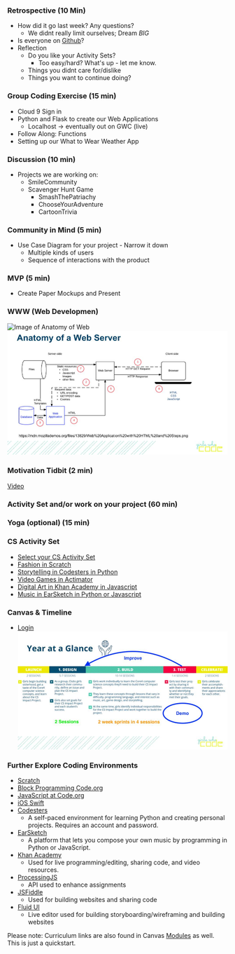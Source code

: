 ### Retrospective (10 Min)
* How did it go last week? Any questions?
  * We didnt really limit ourselves; Dream *BIG*
* Is everyone on [Github](https://github.com/)?
* Reflection
  * Do you like your Activity Sets? 
    * Too easy/hard? What's up - let me know.
  * Things you didnt care for/dislike
  * Things you want to continue doing?

### Group Coding Exercise (15 min)
* Cloud 9 Sign in 
* Python and Flask to create our Web Applications
  * Localhost -> eventually out on GWC (live)
* Follow Along: Functions
* Setting up our What to Wear Weather App

### Discussion (10 min)
* Projects we are working on:
  * SmileCommunity
  * Scavenger Hunt Game
    * SmashThePatriachy
    * ChooseYourAdventure
    * CartoonTrivia

### Community in Mind (5 min)
* Use Case Diagram for your project - Narrow it down
  * Multiple kinds of users
  * Sequence of interactions with the product

### MVP (5 min)
* Create Paper Mockups and Present

### WWW (Web Developmen)
![Image of Anatomy of Web](../images/webdiagramjpg)
![Image of Anatomy of Web Server](../images/webdiagramII.jpg)

### Motivation Tidbit (2 min)
[Video](https://www.youtube.com/watch?v=mFPg96gdPkc)

### Activity Set and/or work on your project (60 min)

### Yoga (optional) (15 min)

### CS Activity Set
* [Select your CS Activity Set](https://docs.google.com/document/d/1LBkpn1TK3J3InwlbLROLHOGvNAEPVR8xRb5Ax1jEF6U/preview#heading=h.x2dqe12x9rpe)
* [Fashion in Scratch](https://drive.google.com/drive/u/0/folders/0B7Y3SK71FWkwSVNLbXEtb0VjNTA)
* [Storytelling in Codesters in Python](https://drive.google.com/drive/u/0/folders/0B7Y3SK71FWkwYkJxN2dqZGZvRUU)
* [Video Games in Actimator](https://drive.google.com/drive/u/0/folders/0B7Y3SK71FWkwdUtvWkNrZi1wYms)
* [Digital Art in Khan Academy in Javascript](https://drive.google.com/drive/u/0/folders/0B7Y3SK71FWkwUG5TeWw0LTVrR0U)
* [Music in EarSketch in Python or Javascript](https://drive.google.com/drive/u/0/folders/0B7Y3SK71FWkwWm9Wb2Fpc2VNaTg0)

### Canvas & Timeline
* [Login](https://girlswhocode.instructure.com/login/canvas)
![Image of Timeline](../Year-at-a-Glance.jpg)

### Further Explore Coding Environments
* [Scratch](https://scratch.mit.edu/)
* [Block Programming Code.org](https://studio.code.org/s/course4)
* [JavaScript at Code.org](https://code.org/educate/applab)
* [iOS Swift](http://www.apple.com/swift/playgrounds/)
* [Codesters](https://www.codesters.com/)
  * A self-paced environment for learning Python and creating personal projects. Requires an account and password.
* [EarSketch](https://earsketch.gatech.edu/earsketch2/)
  * A platform that lets you compose your own music by programming in Python or JavaScript.
* [Khan Academy](https://www.khanacademy.org/computing/computer-programming/programming/intro-to-programming/a/learning-programming-on-khan-academy)
  * Used for live programming/editing, sharing code, and video resources. 
* [ProcessingJS](http://processingjs.org/)
  * API used to enhance assignments
* [JSFiddle](https://jsfiddle.net/)
  * Used for building websites and sharing code 
* [Fluid UI](https://www.fluidui.com/?utm_source=adwords&utm_campaign=fluid-ui&utm_medium=cpc_term=FluidSearches)
  * Live editor used for building storyboarding/wireframing and building websites 

Please note: Curriculum links are also found in Canvas [Modules](https://girlswhocode.instructure.com/courses/951/modules) as well.  This is just a quickstart. 